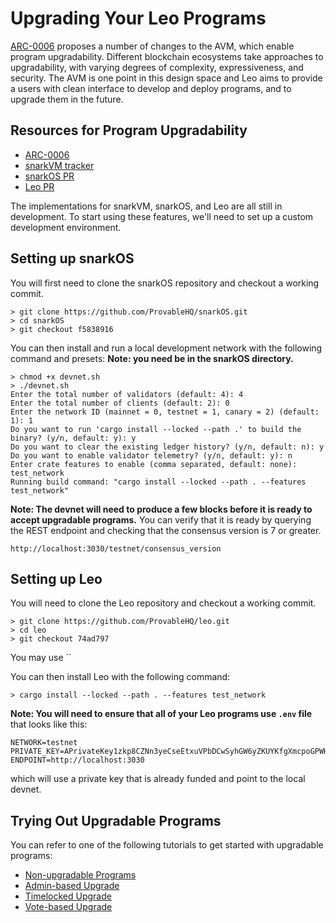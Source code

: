 # Upgrading Your Leo Programs

[ARC-0006](https://github.com/ProvableHQ/ARCs/discussions/94) proposes a number of changes to the AVM, which enable program upgradability.
Different blockchain ecosystems take approaches to upgradability, with varying degrees of complexity, expressiveness, and security.
The AVM is one point in this design space and Leo aims to provide a users with clean interface to develop and deploy programs, and to upgrade them in the future.

## Resources for Program Upgradability

- [ARC-0006](https://github.com/ProvableHQ/ARCs/discussions/94)
- [snarkVM tracker](https://github.com/ProvableHQ/snarkVM/issues/2654)
- [snarkOS PR](https://github.com/ProvableHQ/snarkOS/pull/3638)
- [Leo PR](https://github.com/ProvableHQ/leo/pull/28593)

The implementations for snarkVM, snarkOS, and Leo are all still in development.
To start using these features, we'll need to set up a custom development environment.

## Setting up snarkOS

You will first need to clone the snarkOS repository and checkout a working commit.
``` 
> git clone https://github.com/ProvableHQ/snarkOS.git
> cd snarkOS
> git checkout f5838916
```

You can then install and run a local development network with the following command and presets:
**Note: you need be in the snarkOS directory.**
``` 
> chmod +x devnet.sh
> ./devnet.sh
Enter the total number of validators (default: 4): 4
Enter the total number of clients (default: 2): 0
Enter the network ID (mainnet = 0, testnet = 1, canary = 2) (default: 1): 1
Do you want to run 'cargo install --locked --path .' to build the binary? (y/n, default: y): y
Do you want to clear the existing ledger history? (y/n, default: n): y
Do you want to enable validator telemetry? (y/n, default: y): n
Enter crate features to enable (comma separated, default: none): test_network
Running build command: "cargo install --locked --path . --features test_network"
```

**Note: The devnet will need to produce a few blocks before it is ready to accept upgradable programs.**
You can verify that it is ready by querying the REST endpoint and checking that the consensus version is 7 or greater.
```
http://localhost:3030/testnet/consensus_version
```


## Setting up Leo

You will need to clone the Leo repository and checkout a working commit.
```
> git clone https://github.com/ProvableHQ/leo.git
> cd leo
> git checkout 74ad797 
```
You may use ``

You can then install Leo with the following command:
```
> cargo install --locked --path . --features test_network
```

**Note: You will need to ensure that all of your Leo programs use `.env` file** that looks like this:
```
NETWORK=testnet
PRIVATE_KEY=APrivateKey1zkp8CZNn3yeCseEtxuVPbDCwSyhGW6yZKUYKfgXmcpoGPWH
ENDPOINT=http://localhost:3030
```
which will use a private key that is already funded and point to the local devnet.

## Trying Out Upgradable Programs

You can refer to one of the following tutorials to get started with upgradable programs:
- [Non-upgradable Programs](01_noupgrade.md)
- [Admin-based Upgrade](02_admin.md)
- [Timelocked Upgrade](03_timelock.md)
- [Vote-based Upgrade](04_vote.md)

